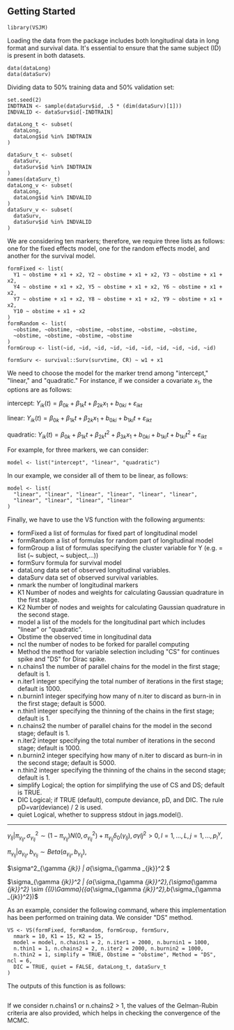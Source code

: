 Getting Started
---------------

```
library(VSJM)
```
Loading the data from the package includes both longitudinal data in long format and survival data. It's essential to ensure that the same subject (ID) is present in both datasets.

```
data(dataLong)
data(dataSurv)
```

Dividing data to 50% training data and 50% validation set:

```
set.seed(2)
INDTRAIN <- sample(dataSurv$id, .5 * (dim(dataSurv)[1]))
INDVALID <- dataSurv$id[-INDTRAIN]

dataLong_t <- subset(
  dataLong,
  dataLong$id %in% INDTRAIN
)

dataSurv_t <- subset(
  dataSurv,
  dataSurv$id %in% INDTRAIN
)
names(dataSurv_t)
dataLong_v <- subset(
  dataLong,
  dataLong$id %in% INDVALID
)
dataSurv_v <- subset(
  dataSurv,
  dataSurv$id %in% INDVALID
)
```

We are considering ten markers; therefore, we require three lists as follows: one for the fixed effects model, one for the random effects model, and another for the survival model.

```
formFixed <- list(
  Y1 ~ obstime + x1 + x2, Y2 ~ obstime + x1 + x2, Y3 ~ obstime + x1 + x2,
  Y4 ~ obstime + x1 + x2, Y5 ~ obstime + x1 + x2, Y6 ~ obstime + x1 + x2,
  Y7 ~ obstime + x1 + x2, Y8 ~ obstime + x1 + x2, Y9 ~ obstime + x1 + x2,
  Y10 ~ obstime + x1 + x2
)
formRandom <- list(
  ~obstime, ~obstime, ~obstime, ~obstime, ~obstime, ~obstime,
  ~obstime, ~obstime, ~obstime, ~obstime
)
formGroup <- list(~id, ~id, ~id, ~id, ~id, ~id, ~id, ~id, ~id, ~id)

formSurv <- survival::Surv(survtime, CR) ~ w1 + x1

```

We need to choose the model for the marker trend among "intercept," "linear," and "quadratic." For instance, if we consider a covariate $x_1$, the options are as follows:

intercept:
$Y_{ik}(t)= \beta_{0k}+\beta_{1k}t+\beta_{2k}x_1+b_{0ki}+\varepsilon_{ikt}$


linear:
$Y_{ik}(t)= \beta_{0k}+\beta_{1k}t+\beta_{2k}x_1+b_{0ki}+b_{1ki} t+\varepsilon_{ikt}$


quadratic:
$Y_{ik}(t)= \beta_{0k}+\beta_{1k}t+\beta_{2k}t^2+\beta_{3k}x_1+b_{0ki}+b_{1ki} t+b_{1ki} t^2+\varepsilon_{ikt}$

For example, for three markers, we can consider:
```
model <- list("intercept", "linear", "quadratic")
```

In our example, we consider all of them to be linear, as follows:

```
model <- list(
  "linear", "linear", "linear", "linear", "linear", "linear",
  "linear", "linear", "linear", "linear"
)
```


Finally, we have to use the VS function with the following arguments:

-  formFixed a list of formulas for fixed part of longitudinal model
-  formRandom a list of formulas for random part of longitudinal model
-  formGroup a list of formulas specifying the cluster variable for Y (e.g. = list (~ subject, ~ subject,...))
-  formSurv formula for survival model
-  dataLong data set of observed longitudinal variables.
-  dataSurv data set of observed survival variables.
-  nmark the number of longitudinal markers
-  K1 Number of nodes and weights for calculating Gaussian quadrature in the first stage.
-  K2 Number of nodes and weights for calculating Gaussian quadrature in the second stage.
-  model a list of the models for the longitudinal part which includes "linear" or "quadratic".
-  Obstime the observed time in longitudinal data
-  ncl the number of nodes to be forked for parallel computing
-  Method the method for variable selection including "CS" for continues spike and "DS" for Dirac spike.
-  n.chains1 the number of parallel chains for the model in the first stage; default is 1.
-  n.iter1 integer specifying the total number of iterations in the first stage; default is 1000.
-  n.burnin1 integer specifying how many of n.iter to discard as burn-in in the first stage; default is 5000.
-  n.thin1 integer specifying the thinning of the chains in the first stage; default is 1.
-  n.chains2 the number of parallel chains for the model in the second stage; default is 1.
-  n.iter2 integer specifying the total number of iterations in the second stage; default is 1000.
-  n.burnin2 integer specifying how many of n.iter to discard as burn-in in the second stage; default is 5000.
-  n.thin2 integer specifying the thinning of the chains in the second stage; default is 1.
-  simplify Logical; the option for simplifying the use of CS and DS; default is TRUE.
-  DIC Logical; if TRUE (default), compute deviance, pD, and DIC. The rule pD=var(deviance) / 2 is used.
-  quiet Logical, whether to suppress stdout in jags.model().

-----------------


$\gamma_{lj} | \pi_{\gamma_{lj}},\sigma_{\gamma_{lj}}^2 \sim (1 - \pi_{\gamma_{lj}}) N(0,\sigma_{\gamma_{lj}}^2)+ \pi_{\gamma_{lj}}{\delta _0}(\gamma _{lj}),\sigma{\gamma{lj}}^2>0, l=1,...,L, j=1,...,p^\gamma_l,$  

$\pi_{\gamma_{lj}} |{a_{\gamma_{lj}}},{b_{\gamma_{lj}}} \sim Beta(a_{\gamma_{lj}},{b_{\gamma_{lj}}}),$

$\sigma^2_{\gamma _{jk}} | a_{\sigma_{\gamma _{jk}}^2 $


$\sigma_{\gamma _{jk}}^2 | {a_{\sigma_{\gamma _{jk}}^2},{\sigma_{\gamma _{jk}}^2} \sim {{I}\Gamma}({a_{\sigma_{\gamma _{jk}}^2},b_{\sigma_{\gamma _{jk}}^2})$




As an example, consider the following command, where this implementation has been performed on training data. We consider "DS" method.



```
VS <- VS(formFixed, formRandom, formGroup, formSurv,
  nmark = 10, K1 = 15, K2 = 15,
  model = model, n.chains1 = 2, n.iter1 = 2000, n.burnin1 = 1000,
  n.thin1 = 1, n.chains2 = 2, n.iter2 = 2000, n.burnin2 = 1000,
  n.thin2 = 1, simplify = TRUE, Obstime = "obstime", Method = "DS", ncl = 6,
  DIC = TRUE, quiet = FALSE, dataLong_t, dataSurv_t
)
```

The outputs of this function is as follows: 

```

```


If we consider n.chains1 or n.chains2 > 1, the values of the Gelman-Rubin criteria are also provided, which helps in checking the convergence of the MCMC.
